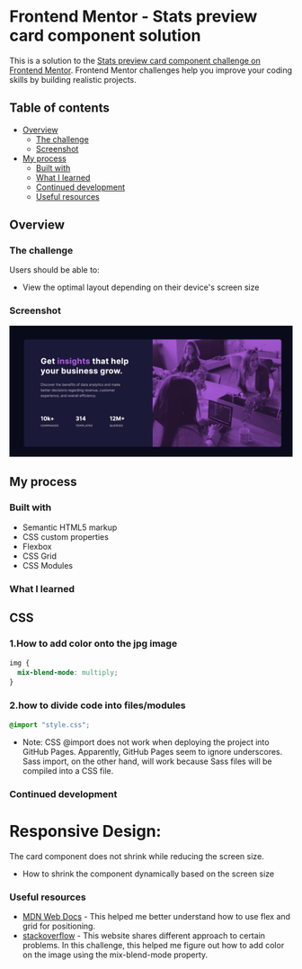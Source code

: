 # Frontend Mentor - Stats preview card component solution

This is a solution to the [Stats preview card component challenge on Frontend Mentor](https://www.frontendmentor.io/challenges/stats-preview-card-component-8JqbgoU62). Frontend Mentor challenges help you improve your coding skills by building realistic projects. 

## Table of contents

- [Overview](#overview)
  - [The challenge](#the-challenge)
  - [Screenshot](#screenshot)
- [My process](#my-process)
  - [Built with](#built-with)
  - [What I learned](#what-i-learned)
  - [Continued development](#continued-development)
  - [Useful resources](#useful-resources)


## Overview

### The challenge

Users should be able to:

- View the optimal layout depending on their device's screen size

### Screenshot

![Stats_preview_card_component](./Stats_preview_card_component.png)


## My process

### Built with

- Semantic HTML5 markup
- CSS custom properties
- Flexbox
- CSS Grid
- CSS Modules


### What I learned

## CSS
### 1.How to add color onto the jpg image
```css
img {
  mix-blend-mode: multiply;
}
```
### 2.how to divide code into files/modules
```css
@import "style.css";
```
- Note: CSS @import does not work when deploying the project into GitHub Pages. Apparently, GitHub Pages seem to ignore underscores. Sass import, on the other hand, will work because Sass files will be compiled into a CSS file.



### Continued development

# Responsive Design:
The card component does not shrink while reducing the screen size.
  - How to shrink the component dynamically based on the screen size

### Useful resources

- [MDN Web Docs](https://developer.mozilla.org/en-US/) - This helped me better understand how to use flex and grid for positioning.
- [stackoverflow](https://stackoverflow.com/) - This website shares different approach to certain problems. In this challenge, this helped me figure out how to add color on the image using the mix-blend-mode property.
